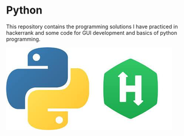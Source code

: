 # Python
This repository contains the programming solutions I have practiced in hackerrank and some code for GUI development and basics of python programming.

![#python](https://github.com/ayanbabusona/Python/blob/main/python_github.jpg)
